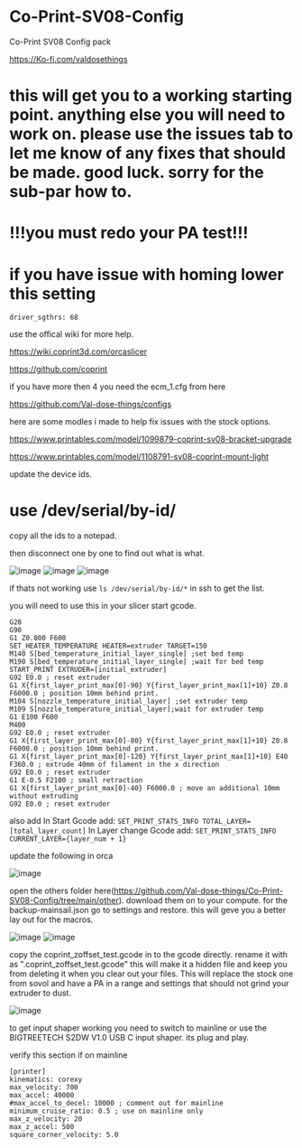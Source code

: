 # Co-Print-SV08-Config
Co-Print SV08 Config pack

https://Ko-fi.com/valdosethings

# this will get you to a working starting point. anything else you will need to work on. please use the issues tab to let me know of any fixes that should be made. good luck. sorry for the sub-par how to. 

# !!!you must redo your PA test!!!

# if you have issue with homing lower this setting 

```driver_sgthrs: 68```

use the offical wiki for more help.

https://wiki.coprint3d.com/orcaslicer

https://github.com/coprint

if you have more then 4 you need the ecm_1.cfg from here

https://github.com/Val-dose-things/configs

here are some modles i made to help fix issues with the stock options.

https://www.printables.com/model/1099879-coprint-sv08-bracket-upgrade

https://www.printables.com/model/1108791-sv08-coprint-mount-light

update the device ids. 
# use /dev/serial/by-id/

copy all the ids to a notepad.

then disconnect one by one to find out what is what. 

![image](https://github.com/user-attachments/assets/e51af381-7116-420d-a740-46940477861f)
![image](https://github.com/user-attachments/assets/64955e8d-c60e-4bbe-bbcf-9463ac8a717a)
![image](https://github.com/user-attachments/assets/1827ef65-17b1-4e75-88ca-84434ab72f63)

if thats not working use `ls /dev/serial/by-id/*` in ssh to get the list. 

you will need to use this in your slicer start gcode.
```
G28
G90
G1 Z0.800 F600
SET_HEATER_TEMPERATURE HEATER=extruder TARGET=150
M140 S[bed_temperature_initial_layer_single] ;set bed temp
M190 S[bed_temperature_initial_layer_single] ;wait for bed temp
START_PRINT EXTRUDER=[initial_extruder]
G92 E0.0 ; reset extruder
G1 X{first_layer_print_max[0]-90} Y{first_layer_print_max[1]+10} Z0.8 F6000.0 ; position 10mm behind print.
M104 S[nozzle_temperature_initial_layer] ;set extruder temp
M109 S[nozzle_temperature_initial_layer];wait for extruder temp
G1 E100 F600
M400
G92 E0.0 ; reset extruder
G1 X{first_layer_print_max[0]-80} Y{first_layer_print_max[1]+10} Z0.8 F6000.0 ; position 10mm behind print.
G1 X{first_layer_print_max[0]-120} Y{first_layer_print_max[1]+10} E40 F360.0 ; extrude 40mm of filament in the x direction
G92 E0.0 ; reset extruder
G1 E-0.5 F2100 ; small retraction
G1 X{first_layer_print_max[0]-40} F6000.0 ; move an additional 10mm without extruding
G92 E0.0 ; reset extruder
```
also add 
In Start Gcode add:
```SET_PRINT_STATS_INFO TOTAL_LAYER=[total_layer_count]```
In Layer change Gcode add:
```SET_PRINT_STATS_INFO CURRENT_LAYER={layer_num + 1}```

update the following in orca

![image](https://github.com/user-attachments/assets/e09d8b17-201c-4d35-b1d2-fed8ed58c63d)

open the others folder here(https://github.com/Val-dose-things/Co-Print-SV08-Config/tree/main/other). download them on to your compute.
for the backup-mainsail.json go to settings and restore. this will geve you a better lay out for the macros. 

![image](https://github.com/user-attachments/assets/9809aca9-20bd-45c0-b9a3-3022e0cd867e)
![image](https://github.com/user-attachments/assets/2b44681d-eef4-4a0a-b7ed-48b44488b696)

copy the coprint_zoffset_test.gcode in to the gcode directly.
rename it with as ".coprint_zoffset_test.gcode" this will make it a hidden file and keep you from deleting it when you clear out your files. 
This will replace the stock one from sovol and have a PA in a range and settings that should not grind your extruder to dust. 

![image](https://github.com/user-attachments/assets/d9d93382-2933-41f0-8d59-f8932a1a5700)

to get input shaper working you need to switch to mainline or use the BIGTREETECH S2DW V1.0 USB C input shaper. its plug and play.

verify this section if on mainline 
```
[printer]
kinematics: corexy           
max_velocity: 700            
max_accel: 40000             
#max_accel_to_decel: 10000 ; comment out for mainline
minimum_cruise_ratio: 0.5 ; use on mainline only
max_z_velocity: 20           
max_z_accel: 500             
square_corner_velocity: 5.0  
```





